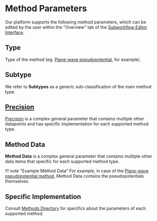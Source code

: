 # Method Parameters

Our platform supports the following method parameters, which can be edited by the user within the "Overview" tab of the [Subworkflow Editor Interface](../workflow-designer/subworkflow-editor/overview-tab.md).
 
## Type
  
Type of the method (eg. [Plane-wave pseudopotential](../methods-directory/pseudopotential/overview.md), for example).

## Subtype

We refer to **Subtypes** as a generic sub-classification of the main method type.
 
## [Precision](precision.md)

[Precision](precision.md) is a complex general parameter that contains multiple other datapoints and has specific implementation for each supported method type.

## Method Data

**Method Data** is a complex general parameter that contains multiple other data items that specific for each supported method type. 

!!! note "Example Method Data"
    For example, in case of the [Plane-wave pseudopotential method](../methods-directory/pseudopotential/overview.md), Method Data contains the pseudopotentials themselves.

## Specific Implementation

Consult [Methods Directory](../methods-directory/overview.md) for specifics about the parameters of each supported method.